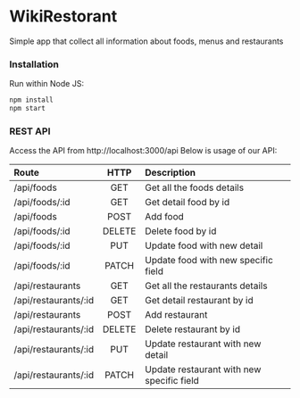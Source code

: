 # WikiRestorant
Simple app that collect all information about foods, menus and restaurants

### Installation

Run within Node JS:

```javascript
npm install
npm start
```

### REST API
Access the API from http://localhost:3000/api
Below is usage of our API:

| Route | HTTP | Description |
| :--- | :---: | :--- |
| /api/foods | GET | Get all the foods details |
| /api/foods/:id | GET | Get detail food by id |
| /api/foods | POST | Add food |
| /api/foods/:id | DELETE | Delete food by id |
| /api/foods/:id | PUT | Update food with new detail |
| /api/foods/:id | PATCH | Update food with new specific field |
| /api/restaurants | GET | Get all the restaurants details |
| /api/restaurants/:id | GET | Get detail restaurant by id |
| /api/restaurants | POST | Add restaurant |
| /api/restaurants/:id | DELETE | Delete restaurant by id |
| /api/restaurants/:id | PUT | Update restaurant with new detail |
| /api/restaurants/:id | PATCH | Update restaurant with new specific field |